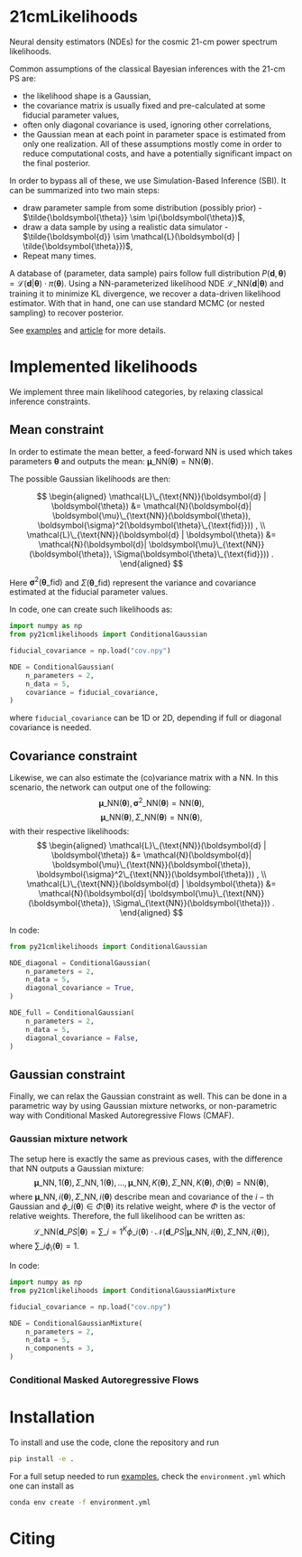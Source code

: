 # 21cmLikelihoods

Neural density estimators (NDEs) for the cosmic 21-cm power spectrum likelihoods.

Common assumptions of the classical Bayesian inferences with the 21-cm PS are:
- the likelihood shape is a Gaussian,
- the covariance matrix is usually fixed and pre-calculated at some fiducial parameter values,
- often only diagonal covariance is used, ignoring other correlations,
- the Gaussian mean at each point in parameter space is estimated from only one realization.
All of these assumptions mostly come in order to reduce computational costs,
and have a potentially significant impact on the final posterior.

In order to bypass all of these, we use Simulation-Based Inference (SBI).
It can be summarized into two main steps:
- draw parameter sample from some distribution (possibly prior) - $\tilde{\boldsymbol{\theta}} \sim \pi(\boldsymbol{\theta})$,
- draw a data sample by using a realistic data simulator - $\tilde{\boldsymbol{d}} \sim \mathcal{L}(\boldsymbol{d} | \tilde{\boldsymbol{\theta}})$,
- Repeat many times.

A database of (parameter, data sample) pairs follow full distribution 
$P(\boldsymbol{d}, \boldsymbol{\theta}) = \mathcal{L}(\boldsymbol{d} | \boldsymbol{\theta}) \cdot \pi(\boldsymbol{\theta})$.
Using a NN-parameterized likelihood NDE $\mathcal{L}\_{\text{NN}}(\boldsymbol{d} | \boldsymbol{\theta})$ and training it to
minimize KL divergence, we recover a data-driven likelihood estimator.
With that in hand, one can use standard MCMC (or nested sampling) to recover posterior.

See [examples](https://github.com/dprelogo/21cmLikelihoods/tree/main/examples) and [article](https://arxiv.org/) for more details.

# Implemented likelihoods
We implement three main likelihood categories, by relaxing classical inference constraints.

## Mean constraint
In order to estimate the mean better, a feed-forward NN is used which takes parameters $\boldsymbol{\theta}$ and outputs the mean:
$\boldsymbol{\mu}\_{\text{NN}}(\boldsymbol{\theta}) = \text{NN}(\boldsymbol{\theta}) .$

The possible Gaussian likelihoods are then:

$$
\begin{aligned}
\mathcal{L}\_{\text{NN}}(\boldsymbol{d} | \boldsymbol{\theta}) &= \mathcal{N}(\boldsymbol{d}| \boldsymbol{\mu}\_{\text{NN}}(\boldsymbol{\theta}), \boldsymbol{\sigma}^2(\boldsymbol{\theta}\_{\text{fid}})) , \\
\mathcal{L}\_{\text{NN}}(\boldsymbol{d} | \boldsymbol{\theta}) &= \mathcal{N}(\boldsymbol{d}| \boldsymbol{\mu}\_{\text{NN}}(\boldsymbol{\theta}), \Sigma(\boldsymbol{\theta}\_{\text{fid}})) .
\end{aligned}
$$

Here $\boldsymbol{\sigma}^2(\boldsymbol{\theta}\_{\text{fid}})$ and $\Sigma(\boldsymbol{\theta}\_{\text{fid}})$ represent the variance and covariance estimated at the fiducial parameter values.

In code, one can create such likelihoods as:
```python
import numpy as np
from py21cmlikelihoods import ConditionalGaussian

fiducial_covariance = np.load("cov.npy")

NDE = ConditionalGaussian(
    n_parameters = 2, 
    n_data = 5, 
    covariance = fiducial_covariance,
)
```
where `fiducial_covariance` can be 1D or 2D, depending if full or diagonal covariance is needed.
## Covariance constraint
Likewise, we can also estimate the (co)variance matrix with a NN. In this scenario, the network can output one of the following:
$$\boldsymbol{\mu}\_{\text{NN}}(\boldsymbol{\theta}), \boldsymbol{\sigma}^2\_{\text{NN}}(\boldsymbol{\theta}) = \text{NN}(\boldsymbol{\theta}) ,$$
$$\boldsymbol{\mu}\_{\text{NN}}(\boldsymbol{\theta}), \Sigma\_{\text{NN}}(\boldsymbol{\theta}) = \text{NN}(\boldsymbol{\theta}) , $$
with their respective likelihoods:
$$
\begin{aligned}
\mathcal{L}\_{\text{NN}}(\boldsymbol{d} | \boldsymbol{\theta}) &= \mathcal{N}(\boldsymbol{d}| \boldsymbol{\mu}\_{\text{NN}}(\boldsymbol{\theta}), \boldsymbol{\sigma}^2\_{\text{NN}}(\boldsymbol{\theta})) , \\
\mathcal{L}\_{\text{NN}}(\boldsymbol{d} | \boldsymbol{\theta}) &= \mathcal{N}(\boldsymbol{d}| \boldsymbol{\mu}\_{\text{NN}}(\boldsymbol{\theta}), \Sigma\_{\text{NN}}(\boldsymbol{\theta})) .
\end{aligned}
$$

In code:
```python
from py21cmlikelihoods import ConditionalGaussian

NDE_diagonal = ConditionalGaussian(
    n_parameters = 2, 
    n_data = 5, 
    diagonal_covariance = True,
)

NDE_full = ConditionalGaussian(
    n_parameters = 2, 
    n_data = 5, 
    diagonal_covariance = False,
)
```
## Gaussian constraint
Finally, we can relax the Gaussian constraint as well. This can be done in a parametric way
by using Gaussian mixture networks, or non-parametric way with Conditional
Masked Autoregressive Flows (CMAF).

### Gaussian mixture network
The setup here is exactly the same as previous cases, with the difference that NN outputs
a Gaussian mixture:
$$
\boldsymbol{\mu}\_{\text{NN}, 1}(\boldsymbol{\theta}), \Sigma\_{\text{NN}, 1}(\boldsymbol{\theta}), \ldots, \boldsymbol{\mu}\_{\text{NN}, K}(\boldsymbol{\theta}), \Sigma\_{\text{NN}, K}(\boldsymbol{\theta}), \Phi(\boldsymbol{\theta}) = \text{NN}(\boldsymbol{\theta}) ,
$$
where $\boldsymbol{\mu}\_{\text{NN}, i}(\boldsymbol{\theta}), \Sigma\_{\text{NN}, i}(\boldsymbol{\theta})$ describe mean and covariance of the $i-\text{th}$ Gaussian and $\phi\_i(\boldsymbol{\theta}) \in {\Phi(\boldsymbol{\theta})}$ its relative weight, where $\Phi$ is the vector of relative weights. Therefore, the full likelihood can be written as:
$$
\mathcal{L}\_{\text{NN}}(\boldsymbol{d}\_{PS} | \boldsymbol{\theta}) = \sum\_{i=1}^K \phi\_i(\boldsymbol{\theta}) \cdot \mathcal{N}(\boldsymbol{d}\_{PS}| \boldsymbol{\mu}\_{\text{NN}, i}(\boldsymbol{\theta}), \Sigma\_{\text{NN}, i}(\boldsymbol{\theta})) ,
$$
where $\sum\_i \phi_i(\boldsymbol{\theta}) = 1$.

In code:
```python
import numpy as np
from py21cmlikelihoods import ConditionalGaussianMixture

fiducial_covariance = np.load("cov.npy")

NDE = ConditionalGaussianMixture(
    n_parameters = 2, 
    n_data = 5, 
    n_components = 3,
)
```

### Conditional Masked Autoregressive Flows

# Installation
To install and use the code, clone the repository and run
```bash
pip install -e .
```
For a full setup needed to run [examples](https://github.com/dprelogo/21cmLikelihoods/tree/main/examples),
check the `environment.yml` which one can install as
```bash
conda env create -f environment.yml
```

# Citing
